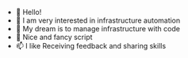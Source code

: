 - 👋 Hello!
- 👀 I am very interested in infrastructure automation
- 🌱 My dream is to manage infrastructure with code
- 💞️ Nice and fancy script
- 📫 I like Receiving feedback and sharing skills

<!---
seokham/seokham is a ✨ special ✨ repository because its `README.md` (this file) appears on your GitHub profile.
You can click the Preview link to take a look at your changes.
--->
